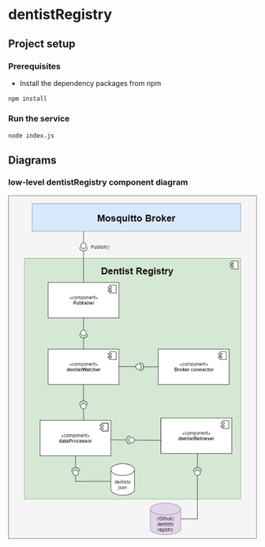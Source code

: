 # dentistRegistry

## Project setup

### Prerequisites

- Install the dependency packages from npm
``` 
npm install
```

### Run the service
```
node index.js
```
## Diagrams

### low-level dentistRegistry component diagram
![Component Diagram](./documentation/componentDentistRegistry-1.png)



